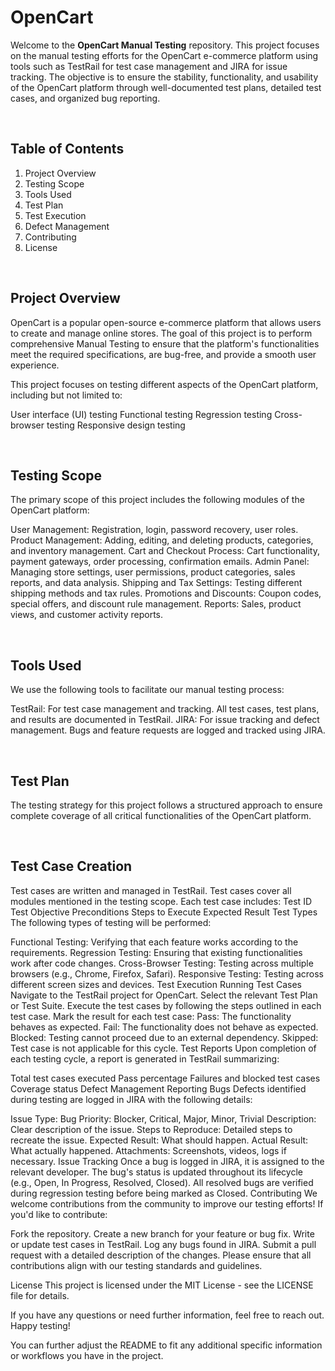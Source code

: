 # OpenCart

Welcome to the <b>OpenCart Manual Testing</b> repository. This project focuses on the manual testing efforts for the OpenCart e-commerce platform using tools such as TestRail for test case management and JIRA for issue tracking. The objective is to ensure the stability, functionality, and usability of the OpenCart platform through well-documented test plans, detailed test cases, and organized bug reporting.

<br>

## Table of Contents
1. Project Overview
2. Testing Scope
3. Tools Used
4. Test Plan
5. Test Execution
6. Defect Management
7. Contributing
8. License


<br> 


## Project Overview
OpenCart is a popular open-source e-commerce platform that allows users to create and manage online stores. The goal of this project is to perform comprehensive Manual Testing to ensure that the platform's functionalities meet the required specifications, are bug-free, and provide a smooth user experience.

This project focuses on testing different aspects of the OpenCart platform, including but not limited to:

User interface (UI) testing
Functional testing
Regression testing
Cross-browser testing
Responsive design testing

<br>

## Testing Scope
The primary scope of this project includes the following modules of the OpenCart platform:

User Management: Registration, login, password recovery, user roles.
Product Management: Adding, editing, and deleting products, categories, and inventory management.
Cart and Checkout Process: Cart functionality, payment gateways, order processing, confirmation emails.
Admin Panel: Managing store settings, user permissions, product categories, sales reports, and data analysis.
Shipping and Tax Settings: Testing different shipping methods and tax rules.
Promotions and Discounts: Coupon codes, special offers, and discount rule management.
Reports: Sales, product views, and customer activity reports.


<br>


## Tools Used
We use the following tools to facilitate our manual testing process:

TestRail: For test case management and tracking. All test cases, test plans, and results are documented in TestRail.
JIRA: For issue tracking and defect management. Bugs and feature requests are logged and tracked using JIRA.


<br>


## Test Plan
The testing strategy for this project follows a structured approach to ensure complete coverage of all critical functionalities of the OpenCart platform.

<br>


## Test Case Creation
Test cases are written and managed in TestRail.
Test cases cover all modules mentioned in the testing scope.
Each test case includes:
Test ID
Test Objective
Preconditions
Steps to Execute
Expected Result
Test Types
The following types of testing will be performed:

Functional Testing: Verifying that each feature works according to the requirements.
Regression Testing: Ensuring that existing functionalities work after code changes.
Cross-Browser Testing: Testing across multiple browsers (e.g., Chrome, Firefox, Safari).
Responsive Testing: Testing across different screen sizes and devices.
Test Execution
Running Test Cases
Navigate to the TestRail project for OpenCart.
Select the relevant Test Plan or Test Suite.
Execute the test cases by following the steps outlined in each test case.
Mark the result for each test case:
Pass: The functionality behaves as expected.
Fail: The functionality does not behave as expected.
Blocked: Testing cannot proceed due to an external dependency.
Skipped: Test case is not applicable for this cycle.
Test Reports
Upon completion of each testing cycle, a report is generated in TestRail summarizing:

Total test cases executed
Pass percentage
Failures and blocked test cases
Coverage status
Defect Management
Reporting Bugs
Defects identified during testing are logged in JIRA with the following details:

Issue Type: Bug
Priority: Blocker, Critical, Major, Minor, Trivial
Description: Clear description of the issue.
Steps to Reproduce: Detailed steps to recreate the issue.
Expected Result: What should happen.
Actual Result: What actually happened.
Attachments: Screenshots, videos, logs if necessary.
Issue Tracking
Once a bug is logged in JIRA, it is assigned to the relevant developer.
The bug's status is updated throughout its lifecycle (e.g., Open, In Progress, Resolved, Closed).
All resolved bugs are verified during regression testing before being marked as Closed.
Contributing
We welcome contributions from the community to improve our testing efforts! If you'd like to contribute:

Fork the repository.
Create a new branch for your feature or bug fix.
Write or update test cases in TestRail.
Log any bugs found in JIRA.
Submit a pull request with a detailed description of the changes.
Please ensure that all contributions align with our testing standards and guidelines.

License
This project is licensed under the MIT License - see the LICENSE file for details.

If you have any questions or need further information, feel free to reach out. Happy testing!

You can further adjust the README to fit any additional specific information or workflows you have in the project.
